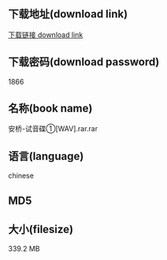 ## 下载地址(download link)
[下载链接 download link](https://voluble-croquembouche-d321dc.netlify.app/?s=%E5%AE%89%E6%A1%A5-%E8%AF%95%E9%9F%B3%E7%A2%9F%E2%91%A0%5BWAV%5D.rar)

## 下载密码(download password)
1866

## 名称(book name)
安桥-试音碟①[WAV].rar.rar

## 语言(language)
chinese

## MD5


## 大小(filesize)
339.2 MB
